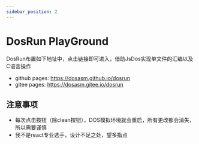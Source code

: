 ```yaml
---
sidebar_position: 2
---
```


# DosRun PlayGround

DosRun布置如下地址中，点击链接即可进入，借助JsDos实现单文件的汇编以及C语言操作

- github pages: <https://dosasm.github.io/dosrun>
- gitee pages: <https://dosasm.gitee.io/dosrun>

## 注意事项

- 每次点击按钮（除clean按钮），DOS模拟环境就会重启，所有更改都会消失，所以需要谨慎
- 我不是react专业选手，设计不足之处，望多指点